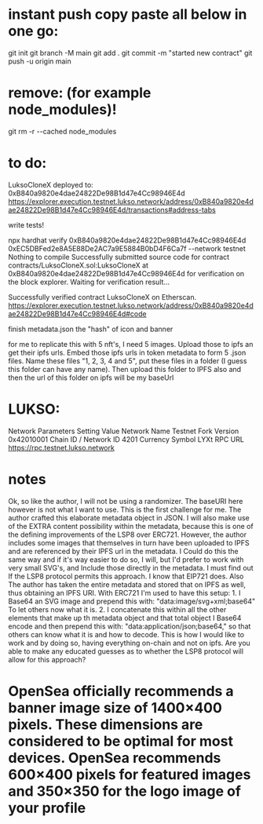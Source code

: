 # instant push copy paste all below in one go:

git init
git branch -M main
git add .
git commit -m "started new contract"
git push -u origin main

# remove: (for example node_modules)!

git rm -r --cached node_modules

# to do:

LuksoCloneX deployed to: 0xB840a9820e4dae24822De98B1d47e4Cc98946E4d
https://explorer.execution.testnet.lukso.network/address/0xB840a9820e4dae24822De98B1d47e4Cc98946E4d/transactions#address-tabs

write tests!

npx hardhat verify 0xB840a9820e4dae24822De98B1d47e4Cc98946E4d 0xEC5DBFed2e8A5E88De2AC7a9E5884B0bD4F6Ca7f --network testnet
Nothing to compile
Successfully submitted source code for contract
contracts/LuksoCloneX.sol:LuksoCloneX at 0xB840a9820e4dae24822De98B1d47e4Cc98946E4d
for verification on the block explorer. Waiting for verification result...

Successfully verified contract LuksoCloneX on Etherscan.
https://explorer.execution.testnet.lukso.network/address/0xB840a9820e4dae24822De98B1d47e4Cc98946E4d#code

finish metadata.json the "hash" of icon and banner

for me to replicate this with 5 nft's, I need 5 images. Upload those to ipfs an get their ipfs urls. Embed those ipfs urls in token metadata to form 5 .json files. Name these files "1, 2, 3, 4 and 5", put these files in a folder (I guess this folder can have any name). Then upload this folder to IPFS also and then the url of this folder on ipfs will be my baseUrl

# LUKSO:

Network Parameters
Setting Value
Network Name Testnet
Fork Version 0x42010001
Chain ID / Network ID 4201
Currency Symbol LYXt
RPC URL https://rpc.testnet.lukso.network

# notes

Ok, so like the author, I will not be using a randomizer. The baseURI here however is not what I want to use. This is the first challenge for me. The author crafted this elaborate metadata object in JSON. I will also make use of the EXTRA content possibility within the metadata, because this is one of the defining improvements of the LSP8 over ERC721. However, the author includes some images that themselves in turn have been uploaded to IPFS and are referenced by their IPFS url in the metadata. I Could do this the same way and if it's way easier to do so, I will, but I'd prefer to work with very small SVG's, and Include those directly in the metadata. I must find out If the LSP8 protocol permits this approach. I know that EIP721 does.
Also The author has taken the entire metadata and stored that on IPFS as well, thus obtaining an IPFS URI.
With ERC721 I'm used to have this setup: 1. I Base64 an SVG image and prepend this with: "data:image/svg+xml;base64" To let others now what it is. 2. I concatenate this within all the other elements that make up th metadata object and that total object I Base64 encode and then prepend this with: "data:application/json;base64," so that others can know what it is and how to decode. This is how I would like to work and by doing so, having everything on-chain and not on ipfs. Are you able to make any educated guesses as to whether the LSP8 protocol will allow for this approach?

# OpenSea officially recommends a banner image size of 1400×400 pixels. These dimensions are considered to be optimal for most devices. OpenSea recommends 600×400 pixels for featured images and 350×350 for the logo image of your profile
